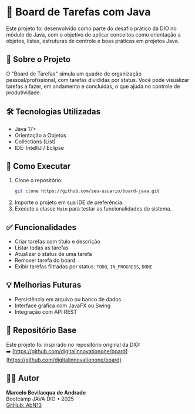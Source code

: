 # 📝 Board de Tarefas com Java

Este projeto foi desenvolvido como parte do desafio prático da DIO no módulo de Java, com o objetivo de aplicar conceitos como orientação a objetos, listas, estruturas de controle e boas práticas em projetos Java.

## 📌 Sobre o Projeto

O "Board de Tarefas" simula um quadro de organização pessoal/profissional, com tarefas divididas por status. Você pode visualizar tarefas a fazer, em andamento e concluídas, o que ajuda no controle de produtividade.

## 🛠️ Tecnologias Utilizadas

- Java 17+
- Orientação a Objetos
- Collections (List)
- IDE: IntelliJ / Eclipse

## 🚀 Como Executar

1. Clone o repositório:
   ```bash
   git clone https://github.com/seu-usuario/board-java.git
   ```
2. Importe o projeto em sua IDE de preferência.
3. Execute a classe `Main` para testar as funcionalidades do sistema.

## ✅ Funcionalidades

- Criar tarefas com título e descrição
- Listar todas as tarefas
- Atualizar o status de uma tarefa
- Remover tarefa do board
- Exibir tarefas filtradas por status: `TODO`, `IN_PROGRESS`, `DONE`

## 💡 Melhorias Futuras

- Persistência em arquivo ou banco de dados
- Interface gráfica com JavaFX ou Swing
- Integração com API REST

## 🔗 Repositório Base

Este projeto foi inspirado no repositório original da DIO:  
➡️ [https://github.com/digitalinnovationone/board](https://github.com/digitalinnovationone/board)

## 👨‍💻 Autor

**Marcelo Bevilacqua de Andrade**  
Bootcamp JAVA DIO • 2025  
[GitHub: AbN13](https://github.com/Bevilhonda)
